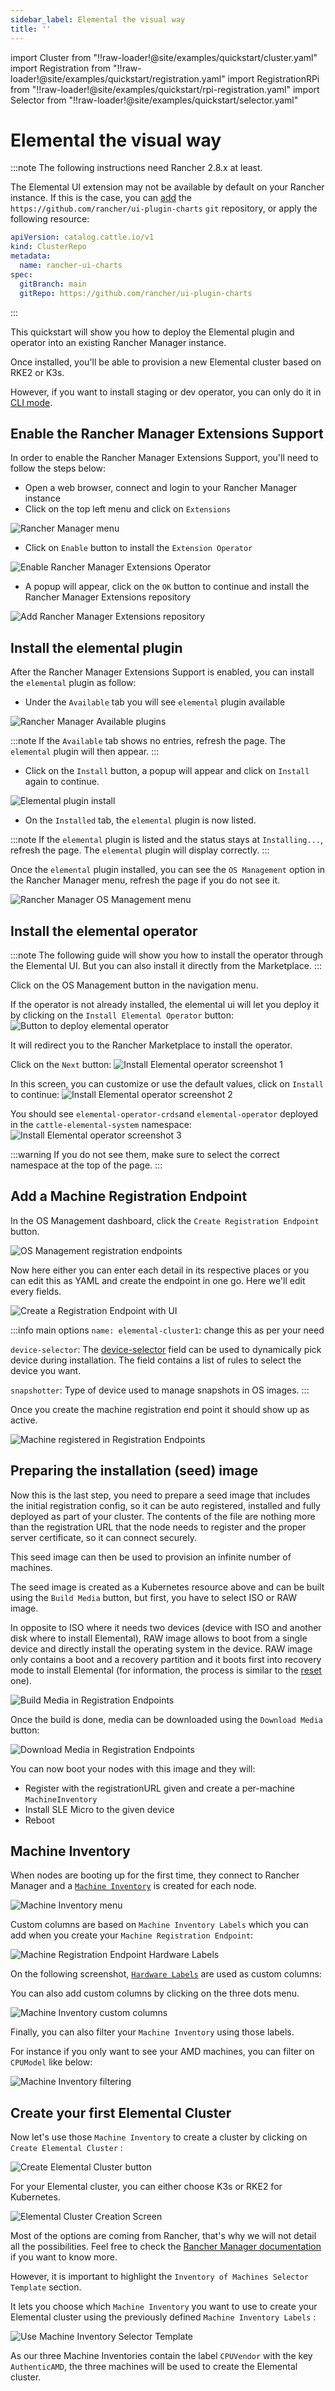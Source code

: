 ```yaml
---
sidebar_label: Elemental the visual way
title: ''
---
```


<head>
  <link rel="canonical" href="https://elemental.docs.rancher.com/quickstart-ui"/>
</head>

import Cluster from "!!raw-loader!@site/examples/quickstart/cluster.yaml"
import Registration from "!!raw-loader!@site/examples/quickstart/registration.yaml"
import RegistrationRPi from "!!raw-loader!@site/examples/quickstart/rpi-registration.yaml"
import Selector from "!!raw-loader!@site/examples/quickstart/selector.yaml"

# Elemental the visual way

:::note
The following instructions need Rancher 2.8.x at least.  

The Elemental UI extension may not be available by default on your Rancher instance. If this is the case, you can [add](https://ranchermanager.docs.rancher.com/how-to-guides/new-user-guides/helm-charts-in-rancher#manage-repositories) the `https://github.com/rancher/ui-plugin-charts` `git` repository, or apply the following resource:

```yaml
apiVersion: catalog.cattle.io/v1
kind: ClusterRepo
metadata:
  name: rancher-ui-charts
spec:
  gitBranch: main
  gitRepo: https://github.com/rancher/ui-plugin-charts
```

:::

This quickstart will show you how to deploy the Elemental plugin and operator into an existing Rancher Manager instance.

Once installed, you'll be able to provision a new Elemental cluster based on RKE2 or K3s.

However, if you want to install staging or dev operator, you can only do it in [CLI mode](quickstart-cli#non-stable-installations).

## Enable the Rancher Manager Extensions Support

In order to enable the Rancher Manager Extensions Support, you'll need to follow the steps below:

* Open a web browser, connect and login to your Rancher Manager instance
* Click on the top left menu and click on `Extensions`

![Rancher Manager menu](images/quickstart-ui-menu.png)

* Click on `Enable` button to install the `Extension Operator`

![Enable Rancher Manager Extensions Operator](images/quickstart-ui-extension-enable.png)

* A popup will appear, click on the `OK` button to continue and install the Rancher Manager Extensions repository

![Add Rancher Manager Extensions repository](images/quickstart-ui-extension-repository.png)

## Install the elemental plugin

After the Rancher Manager Extensions Support is enabled, you can install the `elemental` plugin as follow:

* Under the `Available` tab you will see `elemental` plugin available

![Rancher Manager Available plugins](images/quickstart-ui-extensions-available.png)

:::note
If the `Available` tab shows no entries, refresh the page. The `elemental` plugin will then appear.
:::

* Click on the `Install` button, a popup will appear and click on `Install` again to continue.

![Elemental plugin install](images/quickstart-ui-elemental-plugin-install.png)

* On the `Installed` tab, the `elemental` plugin is now listed.

:::note
If the `elemental` plugin is listed and the status stays at `Installing...`, refresh the page. The `elemental` plugin will display correctly.
:::

Once the `elemental` plugin installed, you can see the `OS Management` option in the Rancher Manager menu, refresh the page if you do not see it.

![Rancher Manager OS Management menu](images/quickstart-ui-elemental-plugin-menu.png)

## Install the elemental operator

:::note
The following guide will show you how to install the operator through the Elemental UI. But you can also install it directly from the Marketplace.
:::

Click on the OS Management button in the navigation menu.

If the operator is not already installed, the elemental ui will let you deploy it by clicking on the `Install Elemental Operator` button:
![Button to deploy elemental operator](images/quickstart-ui-extension-operator-button.png)

It will redirect you to the Rancher Marketplace to install the operator.

Click on the `Next` button:
![Install Elemental operator screenshot 1](images/quickstart-ui-extension-operator-install-1.png)

In this screen, you can customize or use the default values, click on `Install` to continue:
![Install Elemental operator screenshot 2](images/quickstart-ui-extension-operator-install-2.png)

You should see `elemental-operator-crds`and `elemental-operator` deployed in the `cattle-elemental-system` namespace:
![Install Elemental operator screenshot 3](images/quickstart-ui-extension-operator-install-3.png)

:::warning
If you do not see them, make sure to select the correct namespace at the top of the page.
:::

## Add a Machine Registration Endpoint

In the OS Management dashboard, click the `Create Registration Endpoint` button.

![OS Management registration endpoints](images/quickstart-ui-registration-endpoint-create.png)

Now here either you can enter each detail in its respective places or you can edit this as YAML and create the endpoint in one go. Here we'll edit every fields.

![Create a Registration Endpoint with UI](images/quickstart-ui-registration-endpoint-create-details.png)

:::info main options
`name: elemental-cluster1`: change this as per your need

`device-selector`: The [device-selector](machineregistration-reference#configelementalinstalldevice-selector) field can be used to dynamically pick device during installation. The field contains a list of rules to select the device you want.

`snapshotter`: Type of device used to manage snapshots in OS images.
:::

Once you create the machine registration end point it should show up as active.

![Machine registered in Registration Endpoints](images/quickstart-ui-registration-endpoint-complete.png)

## Preparing the installation (seed) image

Now this is the last step, you need to prepare a seed image that includes the initial registration config, so
it can be auto registered, installed and fully deployed as part of your cluster. The contents of the file are nothing
more than the registration URL that the node needs to register and the proper server certificate, so it can connect securely.

This seed image can then be used to provision an infinite number of machines.

The seed image is created as a Kubernetes resource above and can be built using the `Build Media` button, but first, you have to select ISO or RAW image.

In opposite to ISO where it needs two devices (device with ISO and another disk where to install Elemental), RAW image allows to boot from a single device and directly install the operating system in the device.
RAW image only contains a boot and a recovery partition and it boots first into recovery mode to install Elemental (for information, the process is similar to the [reset](reset#reset-workflow) one).


![Build Media in Registration Endpoints](images/quickstart-ui-registration-endpoint-build-media.png)

Once the build is done, media can be downloaded using the `Download Media` button:

![Download Media in Registration Endpoints](images/quickstart-ui-registration-endpoint-download-media.png)

You can now boot your nodes with this image and they will:

- Register with the registrationURL given and create a per-machine `MachineInventory`
- Install SLE Micro to the given device
- Reboot

## Machine Inventory

When nodes are booting up for the first time, they connect to Rancher Manager and a [`Machine Inventory`](machineinventory-reference.md) is created for each node.

![Machine Inventory menu](images/quickstart-ui-machine-inventory-menu.png)

Custom columns are based on `Machine Inventory Labels` which you can add when you create your `Machine Registration Endpoint`:

![Machine Registration Endpoint Hardware Labels](images/quickstart-ui-registration-endpoint-hardware-labels.png)

On the following screenshot, [`Hardware Labels`](hardwarelabels#hardware-labels) are used as custom columns:

You can also add custom columns by clicking on the three dots menu.

![Machine Inventory custom columns](images/quickstart-ui-machine-inventory-custom-columns.png)

Finally, you can also filter your `Machine Inventory` using those labels.

For instance if you only want to see your AMD machines, you can filter on `CPUModel` like below:

![Machine Inventory filtering](images/quickstart-ui-machine-inventory-filtering.png)

## Create your first Elemental Cluster

Now let's use those `Machine Inventory` to create a cluster by clicking on `Create Elemental Cluster` :

![Create Elemental Cluster button](images/quickstart-ui-create-cluster-button.png)

For your Elemental cluster, you can either choose K3s or RKE2 for Kubernetes.

![Elemental Cluster Creation Screen](images/quickstart-ui-create-cluster-standard-screen-.png)

Most of the options are coming from Rancher, that's why we will not detail all the possibilities.
Feel free to check the [Rancher Manager documentation](https://ranchermanager.docs.rancher.com/pages-for-subheaders/rancher-server-configuration) if you want to know more.

However, it is important to highlight the `Inventory of Machines Selector Template` section.

It lets you choose which `Machine Inventory` you want to use to create your Elemental cluster using the previously defined `Machine Inventory Labels` :

![Use Machine Inventory Selector Template](images/quickstart-ui-create-cluster-machine-selector-template.png)

As our three Machine Inventories contain the label `CPUVendor` with the key `AuthenticAMD`, the three machines will be used to create the Elemental cluster.
